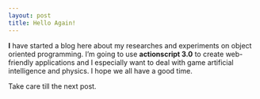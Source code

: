 ```yaml
---
layout: post
title: Hello Again!
---
```

**I** have started a blog here about my researches and experiments on object oriented programming. I’m going to use **actionscript 3.0** to create web-friendly applications and I especially want to deal with game artificial intelligence and physics. I hope we all have a good time.

Take care till the next post.